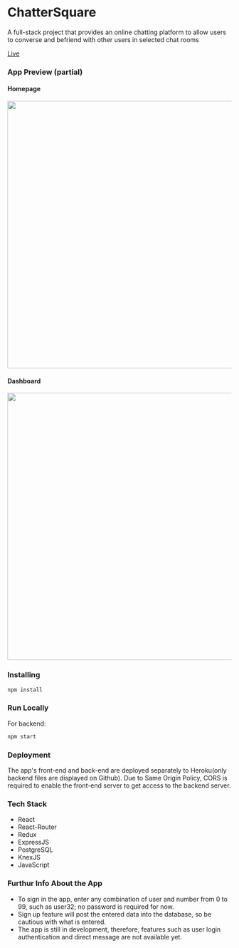 # ChatterSquare
A full-stack project that provides an online chatting platform to allow users to converse and befriend with other users in selected chat rooms

[Live](https://chattersquare.herokuapp.com/ "ChatterSquare")

### App Preview (partial)
#### Homepage 
<img src="https://res.cloudinary.com/chu327/image/upload/v1532584209/Screen_Shot_2018-07-25_at_10.39.02_PM_jhdlva.png" align="center" width="600" overflow="hidden">

#### Dashboard
<img src="https://res.cloudinary.com/chu327/image/upload/v1532584218/%E5%B1%8F%E5%B9%95%E5%BF%AB%E7%85%A7_2018-07-25_10.46.14_PM_jxiqrj.png" align="center" width="600" overflow="hidden">

### Installing
```javascript
npm install
```
### Run Locally
For backend:
```javascript
npm start
```
### Deployment
The app's front-end and back-end are deployed separately to Heroku(only backend files are displayed on Github). Due to Same Origin Policy, CORS is required to enable the front-end server to get access to the backend server. 

### Tech Stack
* React 
* React-Router
* Redux
* ExpressJS
* PostgreSQL
* KnexJS
* JavaScript

### Furthur Info About the App
* To sign in the app, enter any combination of user and number from 0 to 99, such as user32; no password is required for now. 
* Sign up feature will post the entered data into the database, so be cautious with what is entered.
* The app is still in development, therefore, features such as user login authentication and direct message are not available yet. 
